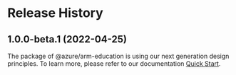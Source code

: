 # Release History
    
## 1.0.0-beta.1 (2022-04-25)

The package of @azure/arm-education is using our next generation design principles. To learn more, please refer to our documentation [Quick Start](https://aka.ms/js-track2-quickstart).
